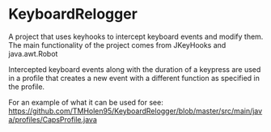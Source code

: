 # KeyboardRelogger

A project that uses keyhooks to intercept keyboard events and modify them. The main functionality of the project comes from JKeyHooks and java.awt.Robot

Intercepted keyboard events along with the duration of a keypress are used in a profile that creates a new event with a different function as specified in the profile. 

For an example of what it can be used for see: https://github.com/TMHolen95/KeyboardRelogger/blob/master/src/main/java/profiles/CapsProfile.java
